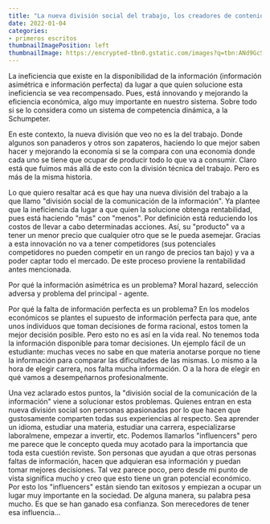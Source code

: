 ```yaml
---
title: "La nueva división social del trabajo, los creadores de contenido"
date: 2022-01-04
categories:
- primeros escritos
thumbnailImagePosition: left
thumbnailImage: https://encrypted-tbn0.gstatic.com/images?q=tbn:ANd9GcSmia7kAAQY1rR1id-oPajPCm3GXxNg0DocUw&usqp=CAU
---
```

La ineficiencia que existe en la disponibilidad de la información (información asimétrica e información perfecta) da lugar a que quien solucione esta ineficiencia se vea recompensado. Pues, está innovando y mejorando la eficiencia económica, algo muy importante en nuestro sistema. Sobre todo si se lo considera como un sistema de competencia dinámica, a la Schumpeter.

En este contexto, la nueva división que veo no es la del trabajo. Donde algunos son panaderos y otros son zapateros, haciendo lo que mejor saben hacer y mejorando la economía si se la compara con una economía donde cada uno se tiene que ocupar de producir todo lo que va a consumir. Claro está que fuimos más allá de esto con la división técnica del trabajo. Pero es más de la misma historia.

Lo que quiero resaltar acá es que hay una nueva división del trabajo a la que llamo "división social de la comunicación de la información". Ya plantee que la ineficiencia da lugar a que quien la solucione obtenga rentabilidad, pues está haciendo "más" con "menos". Por definición está reduciendo los costos de llevar a cabo determinadas acciones. Así, su "producto" va a tener un menor precio que cualquier otro que se le pueda asemejar. Gracias a esta innovación no va a tener competidores (sus potenciales competidores no pueden competir en un rango de precios tan bajo) y va a poder captar todo el mercado. De este proceso proviene la rentabilidad antes mencionada.

Por qué la información asimétrica es un problema? Moral hazard, selección adversa y problema del principal - agente.

Por qué la falta de información perfecta es un problema? En los modelos económicos se plantes el supuesto de información perfecta para que, ante unos individuos que toman decisiones de forma racional, estos tomen la mejor decisión posible. Pero esto no es así en la vida real. No tenemos toda la información disponible para tomar decisiones. Un ejemplo fácil de un estudiante: muchas veces no sabe en que materia anotarse porque no tiene la información para comparar las dificultades de las mismas. Lo mismo a la hora de elegir carrera, nos falta mucha información. O a la hora de elegir en qué vamos a desempeñarnos profesionalmente.

Una vez aclarado estos puntos, la "división social de la comunicación de la información" viene a solucionar estos problemas. Quienes entran en esta nueva división social son personas apasionadas por lo que hacen que gustosamente comparten todas sus experiencias al respecto. Sea aprender un idioma, estudiar una materia, estudiar una carrera, especializarse laboralmene, empezar a invertir, etc. Podemos llamarlos "influencers" pero me parece que le concepto queda muy acotado para la importancia que toda esta cuestión reviste. Son personas que ayudan a que otras personas faltas de información,  hacen que adquieran esa información y puedan tomar mejores decisiones. Tal vez parece poco, pero desde mi punto de vista significa mucho y creo que esto tiene un gran potencial económico. Por esto los "influencers" están siendo tan exitosos y empiezan a ocupar un lugar muy importante en la sociedad. De alguna manera, su palabra pesa mucho. Es que se han ganado esa confianza. Son merecedores de tener esa influencia...




